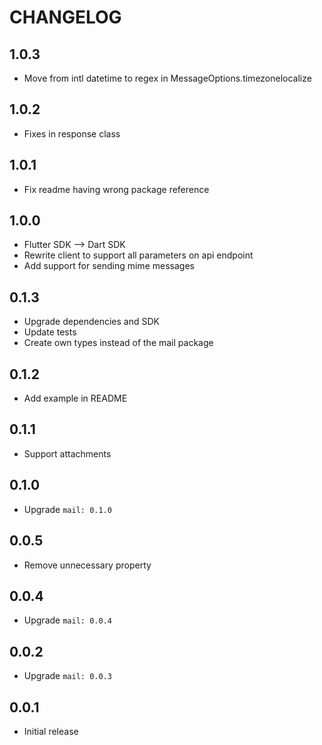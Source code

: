 # CHANGELOG

## 1.0.3

* Move from intl datetime to regex in MessageOptions.timezonelocalize

## 1.0.2

* Fixes in response class

## 1.0.1

* Fix readme having wrong package reference

## 1.0.0

* Flutter SDK --> Dart SDK
* Rewrite client to support all parameters on api endpoint
* Add support for sending mime messages

## 0.1.3

* Upgrade dependencies and SDK
* Update tests
* Create own types instead of the mail package

## 0.1.2

* Add example in README

## 0.1.1

* Support attachments

## 0.1.0

* Upgrade `mail: 0.1.0`

## 0.0.5

* Remove unnecessary property

## 0.0.4

* Upgrade `mail: 0.0.4`

## 0.0.2

* Upgrade `mail: 0.0.3`

## 0.0.1

* Initial release
